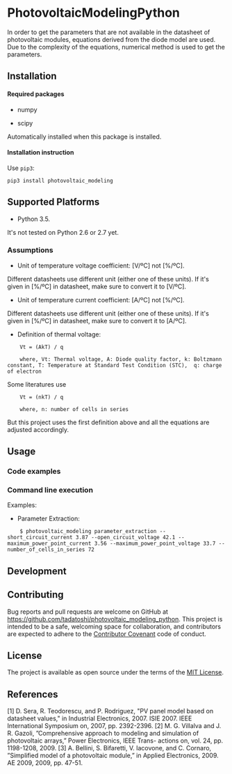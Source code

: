 # PhotovoltaicModelingPython

In order to get the parameters that are not available in the datasheet of photovoltaic modules, equations derived from the diode model are used. Due to the complexity of the equations, numerical method is used to get the parameters.  

## Installation

#### Required packages

* numpy

* scipy

Automatically installed when this package is installed. 

#### Installation instruction

Use ``pip3``:

```
pip3 install photovoltaic_modeling
```

## Supported Platforms

* Python 3.5. 

It's not tested on Python 2.6 or 2.7 yet. 

### Assumptions

* Unit of temperature voltage coefficient: [V/ºC] not [%/ºC]. 

Different datasheets use different unit (either one of these units). If it's given in [%/ºC] in datasheet, make sure to convert it to [V/ºC]. 

* Unit of temperature current coefficient: [A/ºC] not [%/ºC]. 

Different datasheets use different unit (either one of these units). If it's given in [%/ºC] in datasheet, make sure to convert it to [A/ºC].

* Definition of thermal voltage:

```
    Vt = (AkT) / q

    where, Vt: Thermal voltage, A: Diode quality factor, k: Boltzmann constant, T: Temperature at Standard Test Condition (STC),  q: charge of electron
```

Some literatures use 
```
    Vt = (nkT) / q

    where, n: number of cells in series
```

But this project uses the first definition above and all the equations are adjusted accordingly.  

## Usage

### Code examples






### Command line execution

Examples: 

* Parameter Extraction:

```
    $ photovoltaic_modeling parameter_extraction --short_circuit_current 3.87 --open_circuit_voltage 42.1 --maximum_power_point_current 3.56 --maximum_power_point_voltage 33.7 --number_of_cells_in_series 72
```

## Development



## Contributing

Bug reports and pull requests are welcome on GitHub at https://github.com/tadatoshi/photovoltaic_modeling_python. This project is intended to be a safe, welcoming space for collaboration, and contributors are expected to adhere to the [Contributor Covenant](contributor-covenant.org) code of conduct.

## License

The project is available as open source under the terms of the [MIT License](http://opensource.org/licenses/MIT).

## References

[1] D. Sera, R. Teodorescu, and P. Rodriguez, "PV panel model based on datasheet values," in Industrial Electronics, 2007. ISIE 2007. IEEE International Symposium on, 2007, pp. 2392-2396.
[2] M. G. Villalva and J. R. Gazoli, ”Comprehensive approach to modeling and simulation of photovoltaic arrays,” Power Electronics, IEEE Trans- actions on, vol. 24, pp. 1198-1208, 2009.
[3] A. Bellini, S. Bifaretti, V. Iacovone, and C. Cornaro, ”Simplified model of a photovoltaic module,” in Applied Electronics, 2009. AE 2009, 2009, pp. 47-51.
